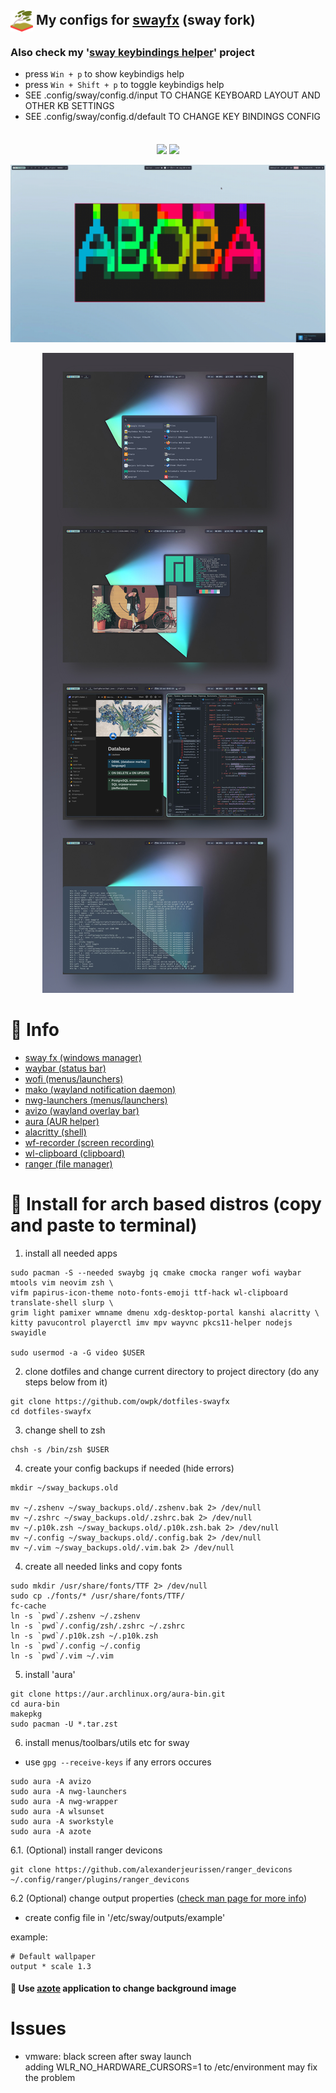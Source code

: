 ## <img src="./docs/sway-logo.png" width="36px" style="vertical-align:middle;"> My configs for [swayfx](https://github.com/WillPower3309/swayfx) (sway fork)
### Also check my '[sway keybindings helper](https://github.com/owpk/sway-keyhints)' project  

- press ```Win + p``` to show keybindigs help
- press ```Win + Shift + p``` to toggle keybindigs help 
- SEE .config/sway/config.d/input TO CHANGE KEYBOARD LAYOUT AND OTHER KB SETTINGS
- SEE .config/sway/config.d/default TO CHANGE KEY BINDINGS CONFIG

<p align=center style="margin-top:36px">	  
  <img src="https://img.shields.io/github/issues/owpk/dotfiles-swayfx?color=bf616a&labelColor=202328&style=for-the-badge">
  <img src="https://img.shields.io/github/issues-pr/owpk/dotfiles-swayfx?color=c792ea&labelColor=202328&style=for-the-badge">
</p>

<p align="center">
   <img src="./docs/sc.gif"/>
</p>
<p align="center">
   <img src="./docs/composed.jpg"/>
</p>

# 🗿 Info
- [sway fx (windows manager)](https://github.com/WillPower3309/swayfx)
- [waybar (status bar)](https://github.com/Alexays/Waybar)
- [wofi (menus/launchers)](https://hg.sr.ht/~scoopta/wofi)
- [mako (wayland notification daemon)](https://github.com/emersion/mako)
- [nwg-launchers (menus/launchers)](https://github.com/nwg-piotr/nwg-launchers)
- [avizo (wayland overlay bar)](https://github.com/misterdanb/avizo)
- [aura (AUR helper)](https://github.com/fosskers/aura)
- [alacritty (shell)](https://github.com/alacritty/alacritty)
- [wf-recorder (screen recording)](https://github.com/ammen99/wf-recorder)
- [wl-clipboard (clipboard)](https://github.com/bugaevc/wl-clipboard)
- [ranger (file manager)](https://github.com/ranger/ranger)

# 🚀 Install for arch based distros (copy and paste to terminal)

1. install all needed apps
```
sudo pacman -S --needed swaybg jq cmake cmocka ranger wofi waybar mtools vim neovim zsh \
vifm papirus-icon-theme noto-fonts-emoji ttf-hack wl-clipboard translate-shell slurp \
grim light pamixer wmname dmenu xdg-desktop-portal kanshi alacritty \
kitty pavucontrol playerctl imv mpv wayvnc pkcs11-helper nodejs swayidle

sudo usermod -a -G video $USER
```
2. clone dotfiles and change current directory to project directory (do any steps below from it)
```
git clone https://github.com/owpk/dotfiles-swayfx
cd dotfiles-swayfx
```
3. change shell to zsh
```
chsh -s /bin/zsh $USER
```
4. create your config backups if needed (hide errors)
```
mkdir ~/sway_backups.old

mv ~/.zshenv ~/sway_backups.old/.zshenv.bak 2> /dev/null
mv ~/.zshrc ~/sway_backups.old/.zshrc.bak 2> /dev/null
mv ~/.p10k.zsh ~/sway_backups.old/.p10k.zsh.bak 2> /dev/null
mv ~/.config ~/sway_backups.old/.config.bak 2> /dev/null
mv ~/.vim ~/sway_backups.old/.vim.bak 2> /dev/null
```
4. create all needed links and copy fonts
```
sudo mkdir /usr/share/fonts/TTF 2> /dev/null
sudo cp ./fonts/* /usr/share/fonts/TTF/
fc-cache
ln -s `pwd`/.zshenv ~/.zshenv
ln -s `pwd`/.config/zsh/.zshrc ~/.zshrc
ln -s `pwd`/.p10k.zsh ~/.p10k.zsh
ln -s `pwd`/.config ~/.config
ln -s `pwd`/.vim ~/.vim
```

5. install 'aura'

```
git clone https://aur.archlinux.org/aura-bin.git
cd aura-bin
makepkg
sudo pacman -U *.tar.zst
```

6. install menus/toolbars/utils etc for sway
 - use ```gpg --receive-keys``` if any errors occures
```
sudo aura -A avizo
sudo aura -A nwg-launchers
sudo aura -A nwg-wrapper
sudo aura -A wlsunset
sudo aura -A sworkstyle
sudo aura -A azote
```

6.1. (Optional) install ranger devicons
```
git clone https://github.com/alexanderjeurissen/ranger_devicons ~/.config/ranger/plugins/ranger_devicons
```
6.2 (Optional) change output properties ([check man page for more info](https://manpages.debian.org/experimental/sway/sway-output.5.en.html))
- create config file in '/etc/sway/outputs/example'

example:
```
# Default wallpaper
output * scale 1.3
```

#### 🐥 Use [azote](https://github.com/nwg-piotr/azote) application to change background image 

# Issues
- vmware: black screen after sway launch   
	adding WLR_NO_HARDWARE_CURSORS=1 to /etc/environment may fix the problem

